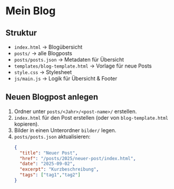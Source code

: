 # Mein Blog

## Struktur

- `index.html` → Blogübersicht
- `posts/` → alle Blogposts
- `posts/posts.json` → Metadaten für Übersicht
- `templates/blog-template.html` → Vorlage für neue Posts
- `style.css` → Stylesheet
- `js/main.js` → Logik für Übersicht & Footer

## Neuen Blogpost anlegen

1. Ordner unter `posts/<Jahr>/<post-name>/` erstellen.
2. `index.html` für den Post erstellen (oder von `blog-template.html` kopieren).
3. Bilder in einen Unterordner `bilder/` legen.
4. `posts/posts.json` aktualisieren:
   ```json
   {
     "title": "Neuer Post",
     "href": "/posts/2025/neuer-post/index.html",
     "date": "2025-09-02",
     "excerpt": "Kurzbeschreibung",
     "tags": ["tag1","tag2"]
   }
